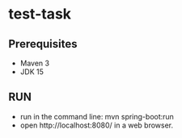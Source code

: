 # test-task
## Prerequisites
- Maven 3
- JDK 15
## RUN
- run in the command line: mvn spring-boot:run 
- open http://localhost:8080/ in a web browser.
